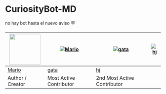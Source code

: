 # CuriosityBot-MD
no hay bot hasta el nuevo aviso 🪧


<a href="https://api.xteam.xyz"><img src="https://i.ibb.co/7j0vtwz/xlogo.png" width="100" height="100"></a> | [![Mario](https://github.com/elrebelde21.png?size=100)](https://github.com/elrebelde21) | [![gata](https://github.com/GataNina-Li.png?size=100)](https://github.com/GataNina-Li) | [![hj](https://github.com/HacheJota.png?size=100)](https://github.com/HacheJota) 
----|----|----|----
[Mario](https://github.com/elrebelde21) | [gata](https://github.com/GataNina-Li) | [hj](https://github.com/HacheJota)
  Author / Creator | Most Active Contributor | 2nd Most Active Contributor
